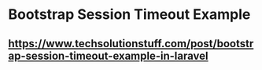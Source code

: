 # Bootstrap Session Timeout Example
## https://www.techsolutionstuff.com/post/bootstrap-session-timeout-example-in-laravel
